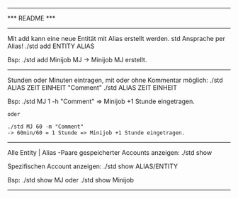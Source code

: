 
---

*** README ***

---

Mit add kann eine neue Entität mit Alias erstellt werden. std Ansprache per Alias!
./std add ENTITY ALIAS

Bsp: ./std add Minijob MJ  -> Minijob MJ erstellt.

---

Stunden oder Minuten eintragen, mit oder ohne Kommentar möglich:
./std ALIAS ZEIT EINHEIT "Comment"
./std ALIAS ZEIT EINHEIT

Bsp:	./std MJ 1 -h "Comment" 
	=> Minijob +1 Stunde eingetragen.

	oder

	./std MJ 60 -m "Comment" 
	-> 60min/60 = 1 Stunde => Minijob +1 Stunde eingetragen.

---

Alle Entity | Alias -Paare gespeicherter Accounts anzeigen:
./std show

Spezifischen Account anzeigen:
./std show ALIAS/ENTITY

Bsp: 	./std show MJ
	oder 
	./std show Minijob

---